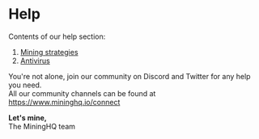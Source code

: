 # Help

Contents of our help section:

1. <a class="text-primary" href="/help/mining-strategies">Mining strategies</a>
2. <a class="text-primary" href="/help/antivirus">Antivirus</a>


You're not alone, join our community on Discord and Twitter for any help you need.<br />
All our community channels can be found at <a target="_blank" class="text-primary" href="https://www.mininghq.io/connect">https://www.mininghq.io/connect  <i class="fa fa-fw fa-external-link"></i></a>

**Let's mine,**<br />
The MiningHQ team
